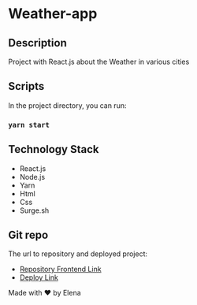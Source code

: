 # Weather-app

## Description
Project with React.js about the Weather in various cities

## Scripts
In the project directory, you can run:

### `yarn start`



## Technology Stack
- React.js
- Node.js
- Yarn
- Html
- Css
- Surge.sh

## Git repo
The url to repository and deployed project:

- [Repository Frontend Link](https://github.com/elenapiaggio/weather-app)
- [Deploy Link](https://theweatherapp.surge.sh)

Made with :heart: by Elena